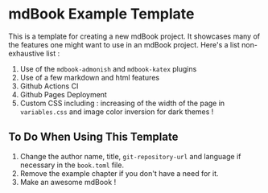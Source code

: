 # mdBook Example Template

This is a template for creating a new mdBook project. It showcases many of the features one might want to use in an mdBook project. Here's a list non-exhaustive list :
1. Use of the `mdbook-admonish` and `mdbook-katex` plugins
2. Use of a few markdown and html features
3. Github Actions CI
4. Github Pages Deployment
5. Custom CSS including : increasing of the width of the page in `variables.css` and image color inversion for dark themes !

## To Do When Using This Template
1. Change the author name, title, `git-repository-url` and language if necessary in the `book.toml` file.
2. Remove the example chapter if you don't have a need for it.
3. Make an awesome mdBook !
